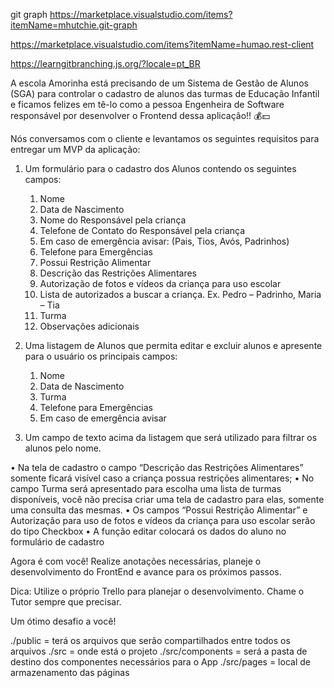 git graph
https://marketplace.visualstudio.com/items?itemName=mhutchie.git-graph

https://marketplace.visualstudio.com/items?itemName=humao.rest-client

https://learngitbranching.js.org/?locale=pt_BR


A escola Amorinha está precisando de um Sistema de Gestão de Alunos (SGA) para controlar o cadastro de 
alunos das turmas de Educação Infantil e ficamos felizes em tê-lo como a pessoa Engenheira de Software 
responsável por desenvolver o Frontend dessa aplicação!! 💰💵

Nós conversamos com o cliente e levantamos os seguintes requisitos para entregar um MVP da aplicação:

1. Um formulário para o cadastro dos Alunos contendo os seguintes campos:
    1. Nome
    2. Data de Nascimento
    3. Nome do Responsável pela criança
    4. Telefone de Contato do Responsável pela criança
    5. Em caso de emergência avisar: (Pais, Tios, Avós, Padrinhos)
    6. Telefone para Emergências
    7. Possui Restrição Alimentar
    8. Descrição das Restrições Alimentares
    9. Autorização de fotos e vídeos da criança para uso escolar
    10. Lista de autorizados a buscar a criança. Ex. Pedro – Padrinho, Maria – Tia
    11. Turma
    12. Observações adicionais

2. Uma listagem de Alunos que permita editar e excluir alunos e apresente para o usuário os principais campos:
    1. Nome
    2. Data de Nascimento
    3. Turma
    4. Telefone para Emergências
    5. Em caso de emergência avisar

3. Um campo de texto acima da listagem que será utilizado para filtrar os alunos pelo nome.

• Na tela de cadastro o campo “Descrição das Restrições Alimentares”  somente ficará visível caso a criança possua restrições alimentares;
• No campo Turma será apresentado para escolha uma lista de turmas disponíveis, você não precisa criar uma tela de cadastro para elas, somente uma consulta das mesmas.
• Os campos “Possui Restrição Alimentar” e Autorização para uso de fotos e vídeos da criança para uso escolar serão do tipo Checkbox
• A função editar colocará os dados do aluno no formulário de cadastro


Agora é com você!
Realize anotações necessárias, planeje o desenvolvimento do FrontEnd e avance para os próximos passos.

Dica: Utilize o próprio Trello para planejar o desenvolvimento.
Chame o Tutor sempre que precisar.

Um ótimo desafio a você! 


./public = terá os arquivos que serão compartilhados entre todos os arquivos
./src = onde está o projeto
./src/components = será a pasta de destino dos componentes necessários para o App
./src/pages = local de armazenamento das páginas